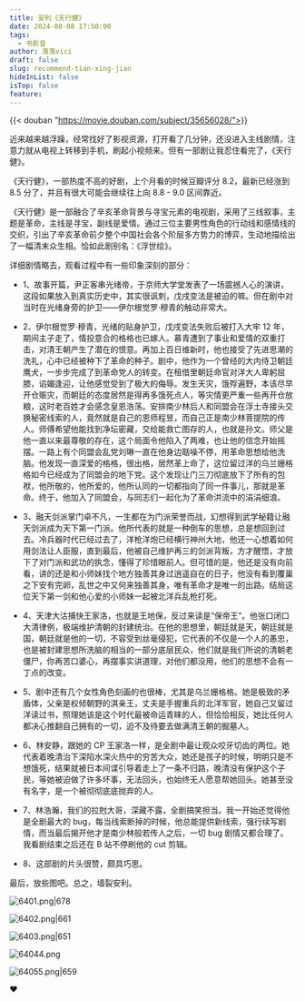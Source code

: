 ```yaml
---
title: 安利《天行健》
date: 2024-08-08 17:50:00
tags:
  - 书影音
author: 落落vici
draft: false
slug: recommend-tian-xing-jian
hideInList: false
isTop: false
feature:
---
```

{{< douban "https://movie.douban.com/subject/35656028/">}}

近来越来越浮躁，经常找好了影视资源，打开看了几分钟，还没进入主线剧情，注意力就从电视上转移到手机，刷起小视频来。但有一部剧让我忍住看完了，《天行健》。

《天行健》，一部热度不高的好剧，上个月看的时候豆瓣评分 8.2，最新已经涨到 8.5 分了，并且有很大可能会继续往上向 8.8 - 9.0 区间靠近。

《天行健》是一部融合了辛亥革命背景与寻宝元素的电视剧，采用了三线叙事，主题是革命，主线是寻宝，副线是爱情。通过三位主要男性角色的行动线和感情线的交织，引出了辛亥革命前夕整个中国社会各个阶层多方势力的博弈，生动地描绘出了一幅清末众生相。恰如此剧别名：《浮世绘》。

详细剧情略去，观看过程中有一些印象深刻的部分：
- 1、故事开篇，尹正客串光绪帝，于京师大学堂发表了一场震撼人心的演讲，这段如果放入到真实历史中，其实很讽刺，戊戌变法是被迫的嘛。但在剧中对当时在光绪身旁的护卫——伊尔根觉罗·穆青的触动非常大。

- 2、伊尔根觉罗·穆青，光绪的贴身护卫，戊戌变法失败后被打入大牢 12 年，期间主子走了，情投意合的格格也已嫁人。慕青遭到了事业和爱情的双重打击，对清王朝产生了潜在的恨意。再加上百日维新时，他也接受了先进思潮的洗礼，心中已经被种下了革命的种子。剧中，他作为一个曾经的大内侍卫朝廷鹰犬，一步步完成了到革命党人的转变。在租借里朝廷命官对洋大人卑躬屈膝，谄媚逢迎，让他感觉受到了极大的侮辱。发生天灾，饿殍遍野，本该尽早开仓赈灾，而朝廷的态度居然是得再多饿死点人，等灾情更严重一些再开仓放粮，这时老百姓才会感念皇恩浩荡。安排南少林后人和同盟会在浮土寺接头交换秘密线索的人，竟然就是自己的恩师程昱，而自己正是南少林菩提院的传人。师傅希望他能找到净坛密藏，交给能救亡图存的人，也就是孙文。师父是他一直以来最尊敬的存在，这个局面令他陷入了两难，也让他的信念开始摇摆。一路上有个同盟会乱党刘琳一直在他身边聒噪不停，用革命思想给他洗脑。他发现一直深爱的格格，很出格，居然革上命了，这位留过洋的乌兰姗格格如今已经成为了同盟会的地下党。这个发现让门三刀彻底放下了所有的包袱，他所敬的，他所爱的，他所认同的一切都指向了同一件事儿，那就是革命。终于，他加入了同盟会，与同志们一起化为了革命洪流中的涓涓细浪。

- 3、融天剑派掌门卓不凡，一生都在为门派荣誉而战，幻想得到武学秘籍让融天剑派成为天下第一门派。他所代表的就是一种倒车的思想，总是想回到过去。冷兵器时代已经过去了，洋枪洋炮已经横行神州大地，他还一心想着如何用剑法让人臣服，直到最后，他被自己维护再三的剑派背叛，方才醒悟，才放下了对门派和武功的执念，懂得了珍惜眼前人。但可惜的是，他还是没有向前看，讲的还是和小师妹找个地方独善其身过逍遥自在的日子，他没有看到覆巢之下安有完卵，乱世之中又何来独善其身，唯有革命才是唯一的出路。结局这位天下第一剑和他心爱的小师妹一起被北洋兵乱枪打死。

- 4、天津大沽捕快王家洛，也就是王地保，反过来读是“保帝王”。他张口闭口大清律例，极端维护清朝的封建统治。在他的思想里，朝廷就是天，朝廷就是国，朝廷就是他的一切，不容受到丝毫侵犯，它代表的不仅是一个人的愚忠，也是被封建思想所洗脑的相当的一部分底层民众，他们就是我们所说的清朝老僵尸，你再苦口婆心，再摆事实讲道理，对他们都没用，他们的思想不会有一丁点的改变。

- 5、剧中还有几个女性角色刻画的也很棒，尤其是乌兰姗格格。她是极致的矛盾体，父亲是权倾朝野的淇亲王，丈夫是手握重兵的北洋军官，她自己又留过洋读过书，照理她该是这个时代最被命运青睐的人，但恰恰相反，她比任何人都决心推翻自己拥有的一切，迫不及待要去做满清王朝的掘墓人。

- 6、林安静，跟她的 CP 王家洛一样，是全剧中最让观众咬牙切齿的两位。她代表着晚清治下深陷水深火热中的穷苦大众，她还是孩子的时候，明明只是不想饿死，结果就被日本间谍引导着走上了一条不归路，晚清没有保护这个子民，等她被迫做了许多坏事，无法回头，也始终无人愿意帮她回头。她甚至没有名字，是一个被彻彻底底抛弃的人。

- 7、林浩瀚，我们的拉尅大哥，深藏不露，全剧搞笑担当。我一开始还觉得他是全剧最大的 bug，每当线索断掉的时候，他总能提供新线索，强行续写剧情，而当最后揭开他才是南少林般若传人之后，一切 bug 剧情又都合理了。我看剧结束之后还在 B 站不停刷他的 cut 剪辑。

- 8、这部剧的片头很赞，颇具巧思。

最后，放些图吧。总之，墙裂安利。

![6401.png|678](https://img.hux.ink/image/2024/08/202408081719762.png)

![6402.png|661](https://img.hux.ink/image/2024/08/202408081720989.png)

![6403.png|651](https://img.hux.ink/image/2024/08/202408081721691.png)

![64044.png](https://img.hux.ink/image/2024/08/202408081721964.png)


![64055.png|659](https://img.hux.ink/image/2024/08/202408081747955.png)


❤
